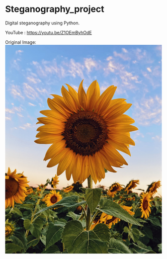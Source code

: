 # Steganography_project
Digital steganography using Python.

YouTube : https://youtu.be/Z1OEmByhOdE 

Original Image: ![Original](/Example_IMG/sunFlower.png)
